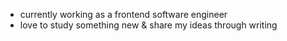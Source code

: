 

- currently working as a frontend software engineer 
- love to study something new & share my ideas through writing 
